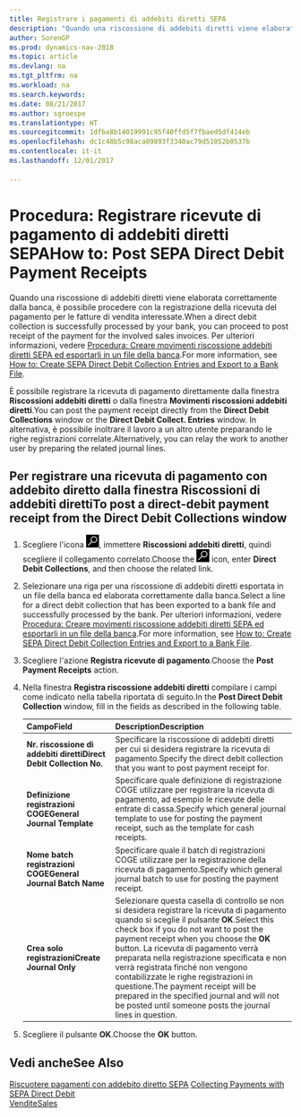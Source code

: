 ```yaml
---
title: Registrare i pagamenti di addebiti diretti SEPA
description: "Quando una riscossione di addebiti diretti viene elaborata correttamente dalla banca, è possibile procedere con la registrazione della ricevuta del pagamento per le fatture di vendita interessate."
author: SorenGP
ms.prod: dynamics-nav-2018
ms.topic: article
ms.devlang: na
ms.tgt_pltfrm: na
ms.workload: na
ms.search.keywords: 
ms.date: 08/21/2017
ms.author: sgroespe
ms.translationtype: HT
ms.sourcegitcommit: 1dfba8b14019991c95f40ffd5f7fbaed5df414eb
ms.openlocfilehash: dc1c48b5c98aca09893f3340ac79d51052b0537b
ms.contentlocale: it-it
ms.lasthandoff: 12/01/2017

---
```

# <a name="how-to-post-sepa-direct-debit-payment-receipts"></a><span data-ttu-id="8a90f-103">Procedura: Registrare ricevute di pagamento di addebiti diretti SEPA</span><span class="sxs-lookup"><span data-stu-id="8a90f-103">How to: Post SEPA Direct Debit Payment Receipts</span></span>
<span data-ttu-id="8a90f-104">Quando una riscossione di addebiti diretti viene elaborata correttamente dalla banca, è possibile procedere con la registrazione della ricevuta del pagamento per le fatture di vendita interessate.</span><span class="sxs-lookup"><span data-stu-id="8a90f-104">When a direct debit collection is successfully processed by your bank, you can proceed to post receipt of the payment for the involved sales invoices.</span></span> <span data-ttu-id="8a90f-105">Per ulteriori informazioni, vedere [Procedura: Creare movimenti riscossione addebiti diretti SEPA ed esportarli in un file della banca](finance-how-create-sepa-direct-debit-collection-entries-export-bank-file.md).</span><span class="sxs-lookup"><span data-stu-id="8a90f-105">For more information, see [How to: Create SEPA Direct Debit Collection Entries and Export to a Bank File](finance-how-create-sepa-direct-debit-collection-entries-export-bank-file.md).</span></span>  

<span data-ttu-id="8a90f-106">È possibile registrare la ricevuta di pagamento direttamente dalla finestra **Riscossioni addebiti diretti** o dalla finestra **Movimenti riscossioni addebiti diretti**.</span><span class="sxs-lookup"><span data-stu-id="8a90f-106">You can post the payment receipt directly from the **Direct Debit Collections** window or the **Direct Debit Collect. Entries** window.</span></span> <span data-ttu-id="8a90f-107">In alternativa, è possibile inoltrare il lavoro a un altro utente preparando le righe registrazioni correlate.</span><span class="sxs-lookup"><span data-stu-id="8a90f-107">Alternatively, you can relay the work to another user by preparing the related journal lines.</span></span>  

## <a name="to-post-a-direct-debit-payment-receipt-from-the-direct-debit-collections-window"></a><span data-ttu-id="8a90f-108">Per registrare una ricevuta di pagamento con addebito diretto dalla finestra Riscossioni di addebiti diretti</span><span class="sxs-lookup"><span data-stu-id="8a90f-108">To post a direct-debit payment receipt from the Direct Debit Collections window</span></span>  
1. <span data-ttu-id="8a90f-109">Scegliere l'icona ![Cerca pagina o report](media/ui-search/search_small.png "icona Cerca pagina o report"), immettere **Riscossioni addebiti diretti**, quindi scegliere il collegamento correlato.</span><span class="sxs-lookup"><span data-stu-id="8a90f-109">Choose the ![Search for Page or Report](media/ui-search/search_small.png "Search for Page or Report icon") icon, enter **Direct Debit Collections**, and then choose the related link.</span></span>  
2. <span data-ttu-id="8a90f-110">Selezionare una riga per una riscossione di addebiti diretti esportata in un file della banca ed elaborata correttamente dalla banca.</span><span class="sxs-lookup"><span data-stu-id="8a90f-110">Select a line for a direct debit collection that has been exported to a bank file and successfully processed by the bank.</span></span> <span data-ttu-id="8a90f-111">Per ulteriori informazioni, vedere [Procedura: Creare movimenti riscossione addebiti diretti SEPA ed esportarli in un file della banca](finance-how-create-sepa-direct-debit-collection-entries-export-bank-file.md).</span><span class="sxs-lookup"><span data-stu-id="8a90f-111">For more information, see [How to: Create SEPA Direct Debit Collection Entries and Export to a Bank File](finance-how-create-sepa-direct-debit-collection-entries-export-bank-file.md).</span></span>  
3. <span data-ttu-id="8a90f-112">Scegliere l'azione **Registra ricevute di pagamento**.</span><span class="sxs-lookup"><span data-stu-id="8a90f-112">Choose the **Post Payment Receipts** action.</span></span>  
4. <span data-ttu-id="8a90f-113">Nella finestra **Registra riscossione addebiti diretti** compilare i campi come indicato nella tabella riportata di seguito.</span><span class="sxs-lookup"><span data-stu-id="8a90f-113">In the **Post Direct Debit Collection** window, fill in the fields as described in the following table.</span></span>  

    |<span data-ttu-id="8a90f-114">Campo</span><span class="sxs-lookup"><span data-stu-id="8a90f-114">Field</span></span>|<span data-ttu-id="8a90f-115">Description</span><span class="sxs-lookup"><span data-stu-id="8a90f-115">Description</span></span>|  
    |---------------------------------|---------------------------------------|  
    |<span data-ttu-id="8a90f-116">**Nr. riscossione di addebiti diretti**</span><span class="sxs-lookup"><span data-stu-id="8a90f-116">**Direct Debit Collection No.**</span></span>|<span data-ttu-id="8a90f-117">Specificare la riscossione di addebiti diretti per cui si desidera registrare la ricevuta di pagamento.</span><span class="sxs-lookup"><span data-stu-id="8a90f-117">Specify the direct debit collection that you want to post payment receipt for.</span></span>|  
    |<span data-ttu-id="8a90f-118">**Definizione registrazioni COGE**</span><span class="sxs-lookup"><span data-stu-id="8a90f-118">**General Journal Template**</span></span>|<span data-ttu-id="8a90f-119">Specificare quale definizione di registrazione COGE utilizzare per registrare la ricevuta di pagamento, ad esempio le ricevute delle entrate di cassa.</span><span class="sxs-lookup"><span data-stu-id="8a90f-119">Specify which general journal template to use for posting the payment receipt, such as the template for cash receipts.</span></span>|  
    |<span data-ttu-id="8a90f-120">**Nome batch registrazioni COGE**</span><span class="sxs-lookup"><span data-stu-id="8a90f-120">**General Journal Batch Name**</span></span>|<span data-ttu-id="8a90f-121">Specificare quale il batch di registrazioni COGE utilizzare per la registrazione della ricevuta di pagamento.</span><span class="sxs-lookup"><span data-stu-id="8a90f-121">Specify which general journal batch to use for posting the payment receipt.</span></span>|  
    |<span data-ttu-id="8a90f-122">**Crea solo registrazioni**</span><span class="sxs-lookup"><span data-stu-id="8a90f-122">**Create Journal Only**</span></span>|<span data-ttu-id="8a90f-123">Selezionare questa casella di controllo se non si desidera registrare la ricevuta di pagamento quando si sceglie il pulsante **OK**.</span><span class="sxs-lookup"><span data-stu-id="8a90f-123">Select this check box if you do not want to post the payment receipt when you choose the **OK** button.</span></span> <span data-ttu-id="8a90f-124">La ricevuta di pagamento verrà preparata nella registrazione specificata e non verrà registrata finché non vengono contabilizzate le righe registrazioni in questione.</span><span class="sxs-lookup"><span data-stu-id="8a90f-124">The payment receipt will be prepared in the specified journal and will not be posted until someone posts the journal lines in question.</span></span>|  

5. <span data-ttu-id="8a90f-125">Scegliere il pulsante **OK**.</span><span class="sxs-lookup"><span data-stu-id="8a90f-125">Choose the **OK** button.</span></span>  

## <a name="see-also"></a><span data-ttu-id="8a90f-126">Vedi anche</span><span class="sxs-lookup"><span data-stu-id="8a90f-126">See Also</span></span>  
 <span data-ttu-id="8a90f-127">[Riscuotere pagamenti con addebito diretto SEPA](finance-collect-payments-with-sepa-direct-debit.md) </span><span class="sxs-lookup"><span data-stu-id="8a90f-127">[Collecting Payments with SEPA Direct Debit](finance-collect-payments-with-sepa-direct-debit.md) </span></span>  
 [<span data-ttu-id="8a90f-128">Vendite</span><span class="sxs-lookup"><span data-stu-id="8a90f-128">Sales</span></span>](sales-manage-sales.md)

